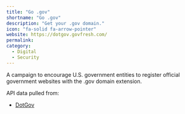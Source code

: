 ```yaml
---
title: "Go .gov"
shortname: "Go .gov"
description: "Get your .gov domain."
icon: "fa-solid fa-arrow-pointer"
website: https://dotgov.govfresh.com/
permalink: 
category:
  - Digital
  - Security
---
```


A campaign to encourage U.S. government entities to register official government websites with the .gov domain extension.

API data pulled from:

* [DotGov](https://home.dotgov.gov/data/)
